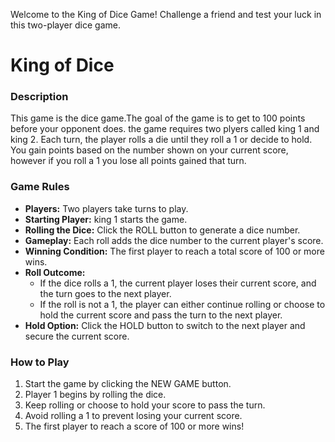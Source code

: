 

Welcome to the King of Dice Game! Challenge a friend and test your luck in this two-player dice game.
# King of Dice

### Description
This game is the dice game.The goal of the game is to get to 100 points before your opponent does. the game requires two plyers called king 1 and king 2. Each turn, the player rolls a die until they roll a 1 or decide to hold. You gain points based on the number shown on your current score, however if you roll a 1 you lose all points gained that turn.

### Game Rules

- **Players:** Two players take turns to play.
- **Starting Player:** king 1 starts the game.
- **Rolling the Dice:** Click the ROLL button to generate a dice number.
- **Gameplay:** Each roll adds the dice number to the current player's score.
- **Winning Condition:** The first player to reach a total score of 100 or more wins.
- **Roll Outcome:**
    - If the dice rolls a 1, the current player loses their current score, and the turn goes to the next player.
    - If the roll is not a 1, the player can either continue rolling or choose to hold the current score and pass the turn to the next player.
- **Hold Option:** Click the HOLD button to switch to the next player and secure the current score.

### How to Play
1. Start the game by clicking the NEW GAME button.
1. Player 1 begins by rolling the dice.
1. Keep rolling or choose to hold your score to pass the turn.
1. Avoid rolling a 1 to prevent losing your current score.
1. The first player to reach a score of 100 or more wins!